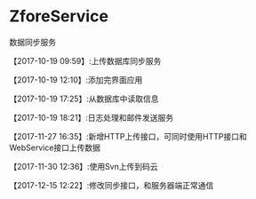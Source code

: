 ﻿# ZforeService
数据同步服务

【2017-10-19 09:59】:上传数据库同步服务

【2017-10-19 12:10】:添加完界面应用

【2017-10-19 17:25】:从数据库中读取信息

【2017-10-19 18:21】:日志处理和邮件发送服务

【2017-11-27 16:35】:新增HTTP上传接口，可同时使用HTTP接口和WebService接口上传数据

【2017-11-30 12:36】:使用Svn上传到码云

【2017-12-15 12:22】:修改同步接口，和服务器端正常通信